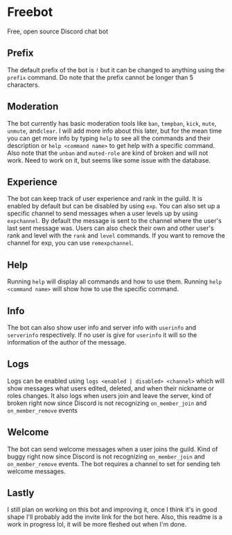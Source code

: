 # Freebot
Free, open source Discord chat bot

## Prefix
The default prefix of the bot is `!` but it can be changed to anything using the `prefix` command. Do note that the prefix cannot be longer than 5 characters.

## Moderation
The bot currently has basic moderation tools like `ban`, `tempban`, `kick`, `mute`, `unmute`, and`clear`. I will add more info about this later, but for the mean time you can get more info by typing `help` to see all the commands and their description or `help <command name>` to get help with a specific command.
Also note that the `unban` and `muted-role` are kind of broken and will not work. Need to work on it, but seems like some issue with the database.

## Experience
The bot can keep track of user experience and rank in the guild. It is enabled by default but can be disabled by using `exp`. You can also set up a specific channel to send messages when a user levels up by using `expchannel`. By default the message is sent to the channel where the user's last sent message was. Users can also check their own and other user's rank and level with the `rank` and `level` commands. If you want to remove the channel for exp, you can use `remexpchannel`.

## Help
Running `help` will display all commands and how to use them. Running `help <command name>` will show how to use the specific command.

## Info
The bot can also show user info and server info with `userinfo` and `serverinfo` respectively. If no user is give for `userinfo` it will so the information of the author of the message.

## Logs
Logs can be enabled using `logs <enabled | disabled> <channel>` which will show messages what users edited, deleted, and when their nickname or roles changes. It also logs when users join and leave the server, kind of broken right now since Discord is not recognizing `on_member_join` and `on_member_remove` events

## Welcome
The bot can send welcome messages when a user joins the guild. Kind of buggy right now since Discord is not recognizing `on_member_join` and `on_member_remove` events. The bot requires a channel to set for sending teh welcome messages.

## Lastly

I still plan on working on this bot and improving it, once I think it's in good shape I'll probably add the invite link for the bot here. Also, this readme is a work in progress lol, it will be more fleshed out when I'm done.
